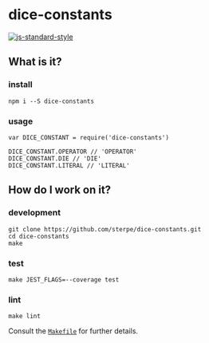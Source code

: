 # dice-constants

[![js-standard-style](https://cdn.rawgit.com/feross/standard/master/badge.svg)](https://github.com/feross/standard)

## What is it?

### install
```
npm i --S dice-constants
```

### usage
```
var DICE_CONSTANT = require('dice-constants')

DICE_CONSTANT.OPERATOR // 'OPERATOR'
DICE_CONSTANT.DIE // 'DIE'
DICE_CONSTANT.LITERAL // 'LITERAL'
```

## How do I work on it?

### development
```
git clone https://github.com/sterpe/dice-constants.git
cd dice-constants
make
```

### test
```
make JEST_FLAGS=--coverage test
```

### lint
```
make lint
```

Consult the [`Makefile`](Makefile) for further details.

